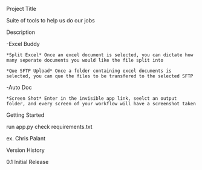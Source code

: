 Project Title

Suite of tools to help us do our jobs

Description

  -Excel Buddy
  
    *Split Excel* Once an excel document is selected, you can dictate how many seperate documents you would like the file split into 
    
    *Que SFTP Upload* Once a folder containing excel documents is selected, you can que the files to be transfered to the selected SFTP
    
  -Auto Doc
  
    *Screen Shot* Enter in the invisible app link, seelct an output folder, and every screen of your workflow will have a screenshot taken

Getting Started

run app.py
check requirements.txt



ex. Chris Palant

Version History

0.1
Initial Release
